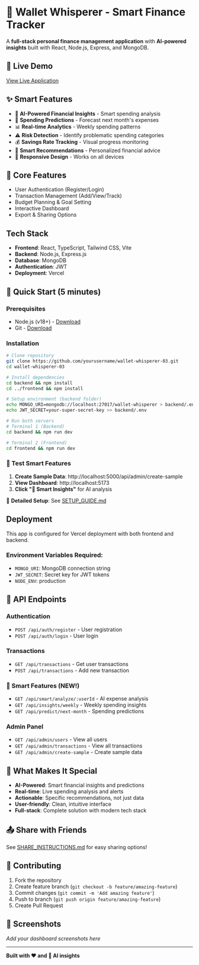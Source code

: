 # 🧠 Wallet Whisperer - Smart Finance Tracker

A **full-stack personal finance management application** with **AI-powered insights** built with React, Node.js, Express, and MongoDB.

## 🚀 Live Demo
[View Live Application](https://your-vercel-app.vercel.app)

## ✨ Smart Features
- 🧠 **AI-Powered Financial Insights** - Smart spending analysis
- 🔮 **Spending Predictions** - Forecast next month's expenses
- 📊 **Real-time Analytics** - Weekly spending patterns
- ⚠️ **Risk Detection** - Identify problematic spending categories
- 💰 **Savings Rate Tracking** - Visual progress monitoring
- 🎯 **Smart Recommendations** - Personalized financial advice
- 📱 **Responsive Design** - Works on all devices

## 🎯 Core Features
- User Authentication (Register/Login)
- Transaction Management (Add/View/Track)
- Budget Planning & Goal Setting
- Interactive Dashboard
- Export & Sharing Options

## Tech Stack
- **Frontend**: React, TypeScript, Tailwind CSS, Vite
- **Backend**: Node.js, Express.js
- **Database**: MongoDB
- **Authentication**: JWT
- **Deployment**: Vercel

## 🚀 Quick Start (5 minutes)

### Prerequisites
- Node.js (v18+) - [Download](https://nodejs.org/)
- Git - [Download](https://git-scm.com/)

### Installation
```bash
# Clone repository
git clone https://github.com/yourusername/wallet-whisperer-03.git
cd wallet-whisperer-03

# Install dependencies
cd backend && npm install
cd ../frontend && npm install

# Setup environment (backend folder)
echo MONGO_URI=mongodb://localhost:27017/wallet-whisperer > backend/.env
echo JWT_SECRET=your-super-secret-key >> backend/.env

# Run both servers
# Terminal 1 (Backend)
cd backend && npm run dev

# Terminal 2 (Frontend) 
cd frontend && npm run dev
```

### 🧠 Test Smart Features
1. **Create Sample Data**: http://localhost:5000/api/admin/create-sample
2. **View Dashboard**: http://localhost:5173
3. **Click "🧠 Smart Insights"** for AI analysis

📖 **Detailed Setup**: See [SETUP_GUIDE.md](SETUP_GUIDE.md)

## Deployment
This app is configured for Vercel deployment with both frontend and backend.

### Environment Variables Required:
- `MONGO_URI`: MongoDB connection string
- `JWT_SECRET`: Secret key for JWT tokens
- `NODE_ENV`: production

## 🔗 API Endpoints

### Authentication
- `POST /api/auth/register` - User registration
- `POST /api/auth/login` - User login

### Transactions
- `GET /api/transactions` - Get user transactions
- `POST /api/transactions` - Add new transaction

### 🧠 Smart Features (NEW!)
- `GET /api/smart/analyze/:userId` - AI expense analysis
- `GET /api/insights/weekly` - Weekly spending insights
- `GET /api/predict/next-month` - Spending predictions

### Admin Panel
- `GET /api/admin/users` - View all users
- `GET /api/admin/transactions` - View all transactions
- `GET /api/admin/create-sample` - Create sample data

## 🌟 What Makes It Special

- **AI-Powered**: Smart financial insights and predictions
- **Real-time**: Live spending analysis and alerts
- **Actionable**: Specific recommendations, not just data
- **User-friendly**: Clean, intuitive interface
- **Full-stack**: Complete solution with modern tech stack

## 📤 Share with Friends
See [SHARE_INSTRUCTIONS.md](SHARE_INSTRUCTIONS.md) for easy sharing options!

## 🤝 Contributing
1. Fork the repository
2. Create feature branch (`git checkout -b feature/amazing-feature`)
3. Commit changes (`git commit -m 'Add amazing feature'`)
4. Push to branch (`git push origin feature/amazing-feature`)
5. Create Pull Request

## 📸 Screenshots
*Add your dashboard screenshots here*

---
**Built with ❤️ and 🧠 AI insights**